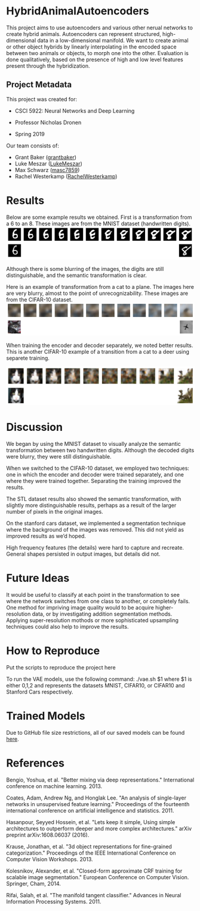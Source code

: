 # HybridAnimalAutoencoders

This project aims to use autoencoders and various other nerual networks to create hybrid animals. Autoencoders can represent structured, high-dimensional data in a low-dimensional manifold. We want to create animal or other object hybrids by linearly interpolating in the encoded space between two animals or objects, to morph one into the other. Evaluation is done qualitatively, based on the presence of high and low level features present through the hybridization.

## Project Metadata

This project was created for:

- CSCI 5922: Neural Networks and Deep Learning

- Professor Nicholas Dronen

- Spring 2019

Our team consists of:

- Grant Baker ([grantbaker](https://github.com/grantbaker))
- Luke Meszar ([LukeMeszar](https://github.com/LukeMeszar))
- Max Schwarz ([masc7859](https://github.com/masc7859))
- Rachel Westerkamp ([RachelWesterkamp](https://github.com/RachelWesterkamp))

# Results

Below are some example results we obtained. First is a transformation from a 6 to an 8. These images are from the MNIST dataset (handwritten digits).
![MNIST transistion](TransMNIST.PNG)

Although there is some blurring of the images, the digits are still distinguishable, and the semantic transformation is clear.

Here is an example of transformation from a cat to a plane. The images here are very blurry, almost to the point of unrecognizability. These images are from the CIFAR-10 dataset.
![CIFAR transition](FirstCifarTrans.PNG)

When training the encoder and decoder separately, we noted better results. This is another CIFAR-10 example of a transition from a cat to a deer using separete training.

![Better CIFAR transition](cifartrans_cat_deer.png)

# Discussion
We began by using the MNIST dataset to visually analyze the semantic transformation between two handwritten digits. Although the decoded digits were blurry, they were still distinguishable.

When we switched to the CIFAR-10 dataset, we employed two techniques: one in which the encoder and decoder were trained separately, and one where they were trained together. Separating the training improved the results.

The STL dataset results also showed the semantic transformation, with slightly more distinguishable results, perhaps as a result of the larger number of pixels in the original images.

On the stanford cars dataset, we implemented a segmentation technique where the background of the images was removed. This did not yield as improved results as we’d hoped.

High frequency features (the details) were hard to capture and recreate. General shapes persisted in output images, but details did not.

# Future Ideas
It would be useful to classify at each point in the transformation to see where the network switches from one class to another, or completely fails. One method for impriving image quality would to be acquire higher-resolution data, or by investigating addition segmentation methods. Applying super-resolution mothods or more sophisticated upsampling techniques could also help to improve the results.

# How to Reproduce

Put the scripts to reproduce the project here

To run the VAE models, use the following command: ./vae.sh $1 where $1 is either 0,1,2 and represents the datasets MNIST, CIFAR10, or CIFAR10 and Stanford Cars respectively.

# Trained Models

Due to GitHub file size restrictions, all of our saved models can be found [here](https://keybase.pub/grantbaker/saved_models).

# References

Bengio, Yoshua, et al. "Better mixing via deep representations." International conference on machine learning. 2013.

Coates, Adam, Andrew Ng, and Honglak Lee. "An analysis of single-layer networks in unsupervised feature learning." Proceedings of the fourteenth international conference on artificial intelligence and statistics. 2011.

Hasanpour, Seyyed Hossein, et al. "Lets keep it simple, Using simple architectures to outperform deeper and more complex architectures." arXiv preprint arXiv:1608.06037 (2016).

Krause, Jonathan, et al. "3d object representations for fine-grained categorization." Proceedings of the IEEE International Conference on Computer Vision Workshops. 2013.

Kolesnikov, Alexander, et al. "Closed-form approximate CRF training for scalable image segmentation." European Conference on Computer Vision. Springer, Cham, 2014.

Rifai, Salah, et al. "The manifold tangent classifier." Advances in Neural Information Processing Systems. 2011.
